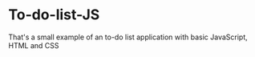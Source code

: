 # To-do-list-JS
That's a small example of an to-do list application with basic JavaScript, HTML and CSS 
